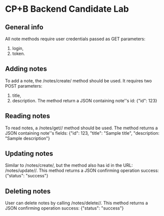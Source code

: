 # CP+B Backend Candidate Lab

## General info

All note methods require user credentials passed as GET parameters:
1. login,
2. token.

## Adding notes

To add a note, the /notes/create/ method should be used. It requires two POST parameters:
1. title,
2. description.
The method return a JSON containing note''s id:
{"id": 123}

## Reading notes

To read notes, a /notes/get/<id>/ method should be used.
The method returns a JSON containing note''s fields:
{"id": 123, "title": "Sample title", "description: "Sample description"}

## Updating notes

Similar to /notes/create/, but the method also has id in the URL: /notes/update/<id>/.
This method returns a JSON confirming operation success:
{"status": "success"}

## Deleting notes

User can delete notes by calling /notes/delete/<id>/.
This method returns a JSON confirming operation success:
{"status": "success"}
